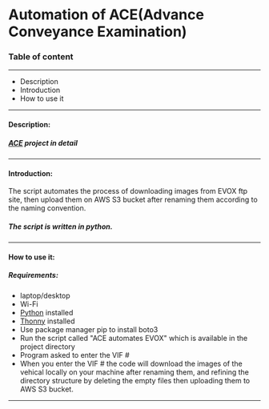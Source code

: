 # Automation of ACE(Advance Conveyance Examination)

### Table of content
---
- Description
- Introduction
- How to use it 

---
#### Description:
##### [ACE](https://cbsawikiasfc.omega.dce-eir.net/pages/viewpage.action?pageId=192906476) project in detail
---
#### Introduction:

The script automates the process of downloading images from EVOX ftp site, then upload them on AWS S3 bucket after renaming them according to the naming convention.

##### The script is written in python.
---
#### How to use it:
##### Requirements:
- laptop/desktop
- Wi-Fi
- [Python](https://www.python.org/downloads) installed
- [Thonny](https://thonny.org) installed
- Use package manager pip to install boto3
- Run the script called "ACE automates EVOX" which is available in the project directory
- Program asked to enter the VIF #
- When you enter the VIF # the code will download the images of the vehical locally on your machine after renaming them, and refining the directory structure by deleting the empty files then uploading them to AWS S3 bucket.
---

